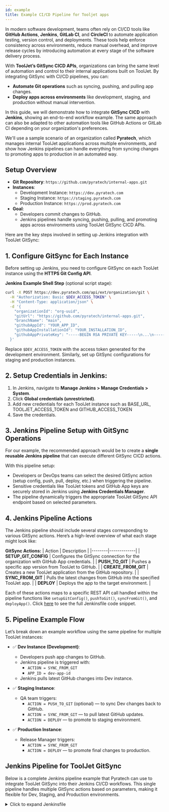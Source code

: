 ```yaml
---
id: example
title: Example CI/CD Pipeline for Tooljet apps
---
```


In modern software development, teams often rely on CI/CD tools like **GitHub Actions**, **Jenkins**, **GitLab CI**, and **CircleCI** to automate application testing, version control, and deployments. These tools help enforce consistency across environments, reduce manual overhead, and improve release cycles by introducing automation at every stage of the software delivery process.

With **ToolJet’s GitSync CICD APIs**, organizations can bring the same level of automation and control to their internal applications built on ToolJet. By integrating GitSync with CI/CD pipelines, you can:
- **Automate Git operations** such as syncing, pushing, and pulling app changes.
- **Deploy apps across environments** like development, staging, and production without manual intervention.

In this guide, we will demonstrate how to integrate **GitSync CICD** with **Jenkins**, showing an end-to-end workflow example. The same approach can also be adapted to other automation tools like GitHub Actions or GitLab CI depending on your organization's preferences.

We'll use a sample scenario of an organization called **Pyratech**, which manages internal ToolJet applications across multiple environments, and show how Jenkins pipelines can handle everything from syncing changes to promoting apps to production in an automated way.


## Setup Overview
- **Git Repository**: `https://github.com/pyratech/internal-apps.git`
- **Instances**:
  - Development Instance: `https://dev.pyratech.com`
  - Staging Instance: `https://staging.pyratech.com`
  - Production Instance: `https://prod.pyratech.com`
- **Goal**:
  - Developers commit changes to GitHub.
  - Jenkins pipelines handle syncing, pushing, pulling, and promoting apps across environments using ToolJet GitSync CICD APIs.


Here are the key steps involved in setting up Jenkins integration with ToolJet GitSync:

## 1. Configure GitSync for Each Instance

Before setting up Jenkins, you need to configure GitSync on each ToolJet instance using the **HTTPS Git Config API**.

**Jenkins Example Shell Step** (optional script stage):
```bash
curl -X POST https://dev.pyratech.com/api/ext/organization/git \
  -H "Authorization: Basic $DEV_ACCESS_TOKEN" \
  -H "Content-Type: application/json" \
  -d '{
    "organizationId": "org-uuid",
    "gitUrl": "https://github.com/pyratech/internal-apps.git",
    "branchName": "main",
    "githubAppId": "YOUR_APP_ID",
    "githubAppInstallationId": "YOUR_INSTALLATION_ID",
    "githubAppPrivateKey": "-----BEGIN RSA PRIVATE KEY-----\n...\n-----END RSA PRIVATE KEY-----"
  }'
```
Replace `$DEV_ACCESS_TOKEN` with the access token generated for the development environment. Similarly, set up GitSync configurations for staging and production instances.


## 2. Setup Credentials in Jenkins:
1. In Jenkins, navigate to **Manage Jenkins > Manage Credentials > System**.
2. Click **Global credentials (unrestricted)**.
3. Add new credentials for each ToolJet instance such as BASE_URL, TOOLJET_ACCESS_TOKEN and GITHUB_ACCESS_TOKEN
4. Save the credentials.

## 3. Jenkins Pipeline Setup with GitSync Operations

For our example, the recommended approach would be to create a **single reusable Jenkins pipeline** that can execute different GitSync CICD actions.

With this pipeline setup:
- Developers or DevOps teams can select the desired GitSync action (setup config, push, pull, deploy, etc.) when triggering the pipeline.
- Sensitive credentials like ToolJet tokens and GitHub App keys are securely stored in Jenkins using **Jenkins Credentials Manager**.
- The pipeline dynamically triggers the appropriate ToolJet GitSync API endpoint based on selected parameters.

## 4. Jenkins Pipeline Actions

The Jenkins pipeline should include several stages corresponding to various GitSync actions. Here’s a high-level overview of what each stage might look like:

**GitSync Actions:**
| Action | Description |
|--------|-------------|
| **SETUP_GIT_CONFIG** | Configures the GitSync connection for the organization with GitHub App credentials. |
| **PUSH_TO_GIT** | Pushes a specific app version from ToolJet to GitHub. |
| **CREATE_FROM_GIT** | Creates a new ToolJet application from the GitHub repository. |
| **SYNC_FROM_GIT** | Pulls the latest changes from GitHub into the specified ToolJet app. |
| **DEPLOY** | Deploys the app to the target environment. |

Each of these actions maps to a specific REST API call handled within the pipeline functions like `setupGitConfig()`, `pushToGit()`, `syncFromGit()`, and `deployApp()`. Click [here](/docs/development-lifecycle/cicd/example#jenkins-pipeline-for-tooljet-gitsync) to see the full Jenkinsfile code snippet.

## 5. Pipeline Example Flow 

Let’s break down an example workflow using the same pipeline for multiple ToolJet instances:

- ✅ **Dev Instance (Development)**:
    - Developers push app changes to GitHub.
    - Jenkins pipeline is triggered with:
      - `ACTION = SYNC_FROM_GIT`
      - `APP_ID = dev-app-id`
    - Jenkins pulls latest GitHub changes into Dev instance.

- ✅ **Staging Instance**:
    - QA team triggers:
      - `ACTION = PUSH_TO_GIT` (optional) — to sync Dev changes back to GitHub.
      - `ACTION = SYNC_FROM_GIT` — to pull latest GitHub updates.
      - `ACTION = DEPLOY` — to promote to staging environment.

- ✅ **Production Instance**:
    - Release Manager triggers:
      - `ACTION = SYNC_FROM_GIT`
      - `ACTION = DEPLOY` — to promote final changes to production.

## Jenkins Pipeline for ToolJet GitSync

Below is a complete Jenkins pipeline example that Pyratech can use to integrate ToolJet GitSync into their Jenkins CI/CD workflows. This single pipeline handles multiple GitSync actions based on parameters, making it flexible for Dev, Staging, and Production environments.

<details id="tj-dropdown">
<summary>Click to expand Jenkinsfile</summary>
```
pipeline {
    agent any

    environment {
        TOOLJET_BASE_URL = credentials('TOOLJET_BASE_URL') // Example: https://dev.pyratech.com
        TOOLJET_ACCESS_TOKEN = credentials('TOOLJET_ACCESS_TOKEN')
    }

    parameters {
        choice(
            name: 'ACTION',
            choices: [
                'SETUP_GIT_CONFIG',
                'PUSH_TO_GIT',
                'CREATE_FROM_GIT',
                'SYNC_FROM_GIT',
                'DEPLOY'
            ],
            description: 'Select the Git sync action to perform'
        )

        string(name: 'APP_ID', defaultValue: '', description: 'App ID (required for PUSH_TO_GIT, SYNC_FROM_GIT, DEPLOY)')
        string(name: 'VERSION_ID', defaultValue: '', description: 'Version ID (required for PUSH_TO_GIT)')
        string(name: 'COMMIT_MESSAGE', defaultValue: 'Automated commit from Jenkins', description: 'Commit message for PUSH_TO_GIT')
        string(name: 'ORG_ID', defaultValue: '', description: 'Organization ID (required for SETUP_GIT_CONFIG, CREATE_FROM_GIT)')
        string(name: 'GIT_URL', defaultValue: '', description: 'Git HTTPS URL (required for SETUP_GIT_CONFIG)')
        string(name: 'BRANCH_NAME', defaultValue: 'main', description: 'Git branch name (required for SETUP_GIT_CONFIG)')
        string(name: 'GITHUB_APP_ID', defaultValue: '', description: 'GitHub App ID (required for SETUP_GIT_CONFIG)')
        string(name: 'GITHUB_APP_INSTALLATION_ID', defaultValue: '', description: 'GitHub App Installation ID (required for SETUP_GIT_CONFIG)')
        text(name: 'GITHUB_APP_PRIVATE_KEY', defaultValue: '', description: 'GitHub App Private Key PEM (required for SETUP_GIT_CONFIG)')
    }

    stages {
        stage('Perform GitSync Action') {
            steps {
                script {
                    switch (params.ACTION) {
                        case 'SETUP_GIT_CONFIG':
                            validate(params.ORG_ID, 'ORG_ID')
                            validate(params.GIT_URL, 'GIT_URL')
                            validate(params.BRANCH_NAME, 'BRANCH_NAME')
                            validate(params.GITHUB_APP_ID, 'GITHUB_APP_ID')
                            validate(params.GITHUB_APP_INSTALLATION_ID, 'GITHUB_APP_INSTALLATION_ID')
                            validate(params.GITHUB_APP_PRIVATE_KEY, 'GITHUB_APP_PRIVATE_KEY')
                            setupGitConfig()
                            break
                        case 'PUSH_TO_GIT':
                            validate(params.APP_ID, 'APP_ID')
                            validate(params.VERSION_ID, 'VERSION_ID')
                            pushToGit(params.APP_ID, params.VERSION_ID, params.COMMIT_MESSAGE)
                            break
                        case 'CREATE_FROM_GIT':
                            validate(params.APP_ID, 'APP_ID')
                            validate(params.ORG_ID, 'ORG_ID')
                            createFromGit(params.APP_ID, params.ORG_ID)
                            break
                        case 'SYNC_FROM_GIT':
                            validate(params.APP_ID, 'APP_ID')
                            syncFromGit(params.APP_ID)
                            break
                        case 'DEPLOY':
                            validate(params.APP_ID, 'APP_ID')
                            deployApp(params.APP_ID)
                            break
                        default:
                            error "Invalid ACTION selected: ${params.ACTION}"
                    }
                }
            }
        }
    }

    post {
        success {
            echo "✅ GitSync action '${params.ACTION}' completed successfully."
        }
        failure {
            echo "❌ GitSync action '${params.ACTION}' failed. Please check logs."
        }
    }
}

def validate(value, name) {
    if (!value?.trim()) {
        error "Missing required parameter: ${name}"
    }
}

def setupGitConfig() {
    def privateKeyFormatted = params.GITHUB_APP_PRIVATE_KEY.replace('\\n', '\n')
    def payload = [
        organizationId: params.ORG_ID,
        gitUrl: params.GIT_URL,
        branchName: params.BRANCH_NAME,
        githubAppId: params.GITHUB_APP_ID,
        githubAppInstallationId: params.GITHUB_APP_INSTALLATION_ID,
        githubAppPrivateKey: privateKeyFormatted
    ]
    def response = httpRequest(
        httpMode: 'POST',
        url: "${env.TOOLJET_BASE_URL}/api/ext/organization/git",
        contentType: 'APPLICATION_JSON',
        customHeaders: [[name: 'Authorization', value: "Basic ${env.TOOLJET_ACCESS_TOKEN}"]],
        requestBody: groovy.json.JsonOutput.toJson(payload)
    )
    if (response.status != 201) {
        error "Failed to set up Git config. Status: ${response.status}. Response: ${response.content}"
    }
}

def pushToGit(appId, versionId, commitMsg) {
    def payload = [commitMessage: commitMsg]
    def response = httpRequest(
        httpMode: 'POST',
        url: "${env.TOOLJET_BASE_URL}/api/ext/apps/${appId}/versions/${versionId}/git-sync/push",
        contentType: 'APPLICATION_JSON',
        customHeaders: [[name: 'Authorization', value: "Basic ${env.TOOLJET_ACCESS_TOKEN}"]],
        requestBody: groovy.json.JsonOutput.toJson(payload)
    )
    if (response.status != 200) {
        error "Failed to push to Git. Status: ${response.status}. Response: ${response.content}"
    }
}

def createFromGit(appId, orgId) {
    def payload = [
        gitAppId: appId,
        gitVersionId: params.BRANCH_NAME,
        organizationId: orgId
    ]
    def response = httpRequest(
        httpMode: 'POST',
        url: "${env.TOOLJET_BASE_URL}/api/ext/apps?createMode=git",
        contentType: 'APPLICATION_JSON',
        customHeaders: [[name: 'Authorization', value: "Basic ${env.TOOLJET_ACCESS_TOKEN}"]],
        requestBody: groovy.json.JsonOutput.toJson(payload)
    )
    if (response.status != 201) {
        error "Failed to create app from Git. Status: ${response.status}. Response: ${response.content}"
    }
}

def syncFromGit(appId) {
    def response = httpRequest(
        httpMode: 'PUT',
        url: "${env.TOOLJET_BASE_URL}/api/ext/apps/${appId}?createMode=git",
        contentType: 'APPLICATION_JSON',
        customHeaders: [[name: 'Authorization', value: "Basic ${env.TOOLJET_ACCESS_TOKEN}"]]
    )
    if (response.status != 200) {
        error "Failed to sync from Git. Status: ${response.status}. Response: ${response.content}"
    }
}

def deployApp(appId) {
    def response = httpRequest(
        httpMode: 'POST',
        url: "${env.TOOLJET_BASE_URL}/api/ext/apps/${appId}/promote",
        contentType: 'APPLICATION_JSON',
        customHeaders: [[name: 'Authorization', value: "Basic ${env.TOOLJET_ACCESS_TOKEN}"]]
    )
    if (response.status != 200) {
        error "Failed to deploy app. Status: ${response.status}. Response: ${response.content}"
    }
}
```
</details>
